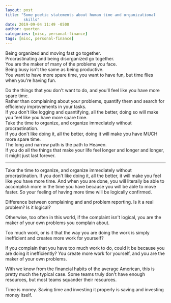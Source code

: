```yaml
---
layout: post
title: "Some poetic statements about human time and organizational
        skills"
date: 2019-09-04 11:49 -0500
author: quorten
categories: [misc, personal-finance]
tags: [misc, personal-finance]
---
```


Being organized and moving fast go together.  
Procrastinating and being disorganized go together.  
You are the maker of many of the problems you face.  
Being busy isn't the same as being productive.  
You want to have more spare time, you want to have fun,
but time flies when you're having fun.

Do the things that you don't want to do, and you'll
feel like you have more spare time.  
Rather than complaining about your problems, quantify
them and search for efficiency improvements in your tasks.  
If you don't like logging and quantifying, all the better,
doing so will make you feel like you have more spare time.  
Take the time to organize, and organize immediately without
procrastination.  
If you don't like doing it, all the better, doing it will
make you have MUCH more spare time.  
The long and narrow path is the path to Heaven.  
If you do all the things that make your life feel longer and longer
and longer, it might just last forever.

----------

Take the time to organize, and organize immediately without
procrastination.  If you don't like doing it, all the better, it will
make you feel like you have more time.  And when you are done, you
will literally be able to accomplish more in the time you have because
you will be able to move faster.  So your feeling of having more time
will be logically confirmed.

<!-- more -->

Difference between complaining and and problem reporting.  Is it a
real problem?  Is it logical?

Otherwise, too often in this world, if the complaint isn't logical,
you are the maker of your own problems you complain about.

Too much work, or is it that the way you are doing the work is simply
inefficient and creates more work for yourself?

If you complain that you have too much work to do, could it be because
you are doing it inefficiently?  You create more work for yourself,
and you are the maker of your own problems.

With we know from the financial habits of the average American, this
is pretty much the typical case.  Some teams truly don't have enough
resources, but most teams squander their resources.

Time is money.  Saving time and investing it properly is saving and
investing money itself.
